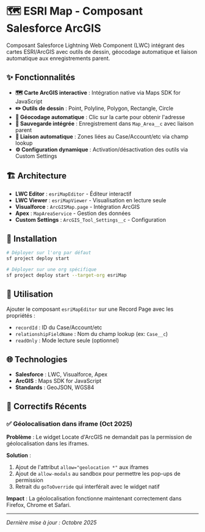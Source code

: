 # 🗺️ ESRI Map - Composant Salesforce ArcGIS

Composant Salesforce Lightning Web Component (LWC) intégrant des cartes ESRI/ArcGIS avec outils de dessin, géocodage automatique et liaison automatique aux enregistrements parent.

## ✨ Fonctionnalités

- **🗺️ Carte ArcGIS interactive** : Intégration native via Maps SDK for JavaScript
- **✏️ Outils de dessin** : Point, Polyline, Polygon, Rectangle, Circle
- **📍 Géocodage automatique** : Clic sur la carte pour obtenir l'adresse
- **💾 Sauvegarde intégrée** : Enregistrement dans `Map_Area__c` avec liaison parent
- **🔗 Liaison automatique** : Zones liées au Case/Account/etc via champ lookup
- **⚙️ Configuration dynamique** : Activation/désactivation des outils via Custom Settings

## 🏗️ Architecture

- **LWC Editor** : `esriMapEditor` - Éditeur interactif
- **LWC Viewer** : `esriMapViewer` - Visualisation en lecture seule
- **Visualforce** : `ArcGISMap.page` - Intégration ArcGIS
- **Apex** : `MapAreaService` - Gestion des données
- **Custom Settings** : `ArcGIS_Tool_Settings__c` - Configuration

## 🚀 Installation

```bash
# Déployer sur l'org par défaut
sf project deploy start

# Déployer sur une org spécifique
sf project deploy start --target-org esriMap
```

## 📱 Utilisation

Ajouter le composant `esriMapEditor` sur une Record Page avec les propriétés :
- `recordId` : ID du Case/Account/etc
- `relationshipFieldName` : Nom du champ lookup (ex: `Case__c`)
- `readOnly` : Mode lecture seule (optionnel)

## 🌐 Technologies

- **Salesforce** : LWC, Visualforce, Apex
- **ArcGIS** : Maps SDK for JavaScript
- **Standards** : GeoJSON, WGS84

## 🔧 Correctifs Récents

### ✅ Géolocalisation dans iframe (Oct 2025)
**Problème** : Le widget Locate d'ArcGIS ne demandait pas la permission de géolocalisation dans les iframes.

**Solution** :
1. Ajout de l'attribut `allow="geolocation *"` aux iframes
2. Ajout de `allow-modals` au sandbox pour permettre les pop-ups de permission
3. Retrait du `goToOverride` qui interférait avec le widget natif

**Impact** : La géolocalisation fonctionne maintenant correctement dans Firefox, Chrome et Safari.

---

*Dernière mise à jour : Octobre 2025*
